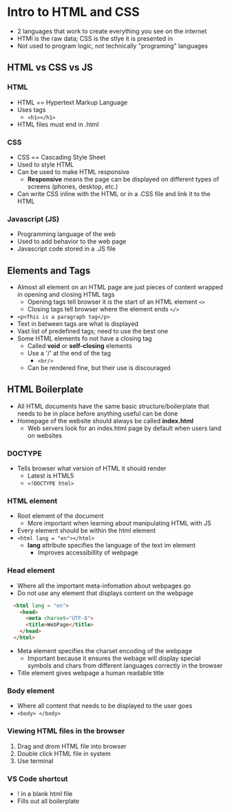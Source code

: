 
# Intro to HTML and CSS

- 2 languages that work to create everything you see on the internet
- HTMl is the raw data; CSS is the stlye it is presented in
- Not used to program logic, not technically "programing" languages

## HTML vs CSS vs JS

### HTML

- HTML == Hypertext Markup Language
- Uses tags
  - `<h1></h1>`
- HTML files must end in .html

### CSS

- CSS == Cascading Style Sheet
- Used to style HTML
- Can be used to make HTML responsive
  - **Responsive** means the page can be displayed on different types of screens (phones, desktop, etc.)
- Can write CSS inline with the HTML or in a .CSS file and link it to the HTML

### Javascript (JS)

- Programming language of the web
- Used to add behavior to the web page
- Javascript code stored in a .JS file

## Elements and Tags

- Almost all element on an HTML page are just pieces of content wrapped in opening and closing HTML tags
  - Opening tags tell browser it is the start of an HTML element `<>`
  - Closing tags tell browser where the element ends `</>`
- `<p>This is a paragraph tag</p>`
- Text in between tags are what is displayed
- Vast list of predefined tags; need to use the best one
- Some HTML elements fo not have a closing tag
  - Called **void** or **self-closing** elements
  - Use a '/' at the end of the tag
    - `<br/>`
  - Can be rendered fine, but their use is discouraged

## HTML Boilerplate

- All HTML documents have the same basic structure/boilerplate that needs to be in place before anything useful can be done
- Homepage of the website should always be called **index.html**
  - Web servers look for an index.html page by default when users land on websites

### DOCTYPE

- Tells browser what version of HTML it should render
  - Latest is HTML5
  - `<!DOCTYPE html>`

### HTML element

- Root element of the document
  - More important when learning about manipulating HTML with JS
- Every element should be within the html element
- `<html lang = "en"></html>`
  - **lang** attribute specifies the language of the text im element
    - Improves accessibillity of webpage

### Head element

- Where all the important meta-infomation about webpages go
- Do not use any element that displays content on the webpage

```html
  <html lang = "en">
    <head>
      <meta charset="UTF-8">
      <title>WebPage</title>
    </head>
  </html>
```

- Meta element specifies the charset encoding of the webpage
  - Important because it ensures the webage will display special symbols and chars from different languages correctly in the browser
- Title element gives webpage a human readable title

### Body element

- Where all content that needs to be displayed to the user goes
- `<body> </body>`

### Viewing HTML files in the browser
  
1) Drag and drom HTML file into browser
2) Double click HTML file in system
3) Use terminal

### VS Code shortcut

- ! in a blank html file
- Fills out all boilerplate
